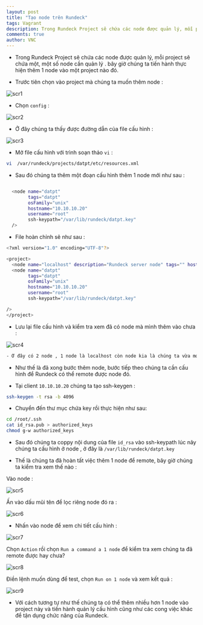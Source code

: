 ```yaml
---
layout: post
title: "Tạo node trên Rundeck"
tags: Vagrant
description: Trong Rundeck Project sẽ chứa các node được quản lý, mỗi project sẽ chứa một, một số node cần quản lý 
comments: true
author: VNC
---
```


- Trong Rundeck Project sẽ chứa các node được quản lý, mỗi project sẽ chứa một, một số node cần quản lý . bây giờ chúng ta tiến hành thực hiện thêm 1 node vào
một project nào đó.

- Trước tiên chọn vào project mà chúng ta muốn thêm node :

![scr1](https://i.imgur.com/VwQNCz4.png)

- Chọn `config` :

![scr2](http://i.imgur.com/xeaP85K.png)

- Ở đây chúng ta thấy được đường dẫn của file cấu hình :

![scr3](http://i.imgur.com/WU4tkFb.png)

- Mở file cấu hình với trình soạn thảo `vi` :

```sh
vi  /var/rundeck/projects/datpt/etc/resources.xml
```

- Sau đó chúng ta thêm một đoạn cấu hình thêm 1 node mới như sau :

```sh

  <node name="datpt"
        tags="datpt"
        osFamily="unix"
        hostname="10.10.10.20"
        username="root"
        ssh-keypath="/var/lib/rundeck/datpt.key"
  />
```

- File hoàn chỉnh sẽ như sau :

```sh
<?xml version="1.0" encoding="UTF-8"?>

<project>
  <node name="localhost" description="Rundeck server node" tags="" hostname="localhost" osArch="amd64" osFamily="unix" osName="Linux" osVersion="3.19.0-25-generic" username="rundeck"/>
  <node name="datpt"
        tags="datpt"
        osFamily="unix"
        hostname="10.10.10.20"
        username="root"
        ssh-keypath="/var/lib/rundeck/datpt.key"

/>
</project>

```

- Lưu lại file cấu hình và kiểm tra xem đã có node mà mình thêm vào chưa :

![scr4](https://i.imgur.com/9sZmbVS.png)

```sh
- Ở đây có 2 node , 1 node là localhost còn node kia là chúng ta vừa mới thêm.
```

- Như thế là đã xong bước thêm node, bước tiếp theo chúng ta cần cấu hình để Rundeck có thể remote được node đó.

- Tại client `10.10.10.20` chúng ta tạo ssh-keygen :

```sh
ssh-keygen -t rsa -b 4096
```

- Chuyển đến thư mục chứa key rồi thực hiện như sau:

```sh
cd /root/.ssh
cat id_rsa.pub > authorized_keys
chmod g-w authorized_keys
```

- Sau đó chúng ta coppy nội dung của file `id_rsa` vào ssh-keypath lúc nãy chúng ta cấu hình ở node , ở đây là `/var/lib/rundeck/datpt.key`

- Thế là chúng ta đã hoàn tất việc thêm 1 node để remote, bây giờ chúng ta kiểm tra xem thế nào :

Vào node : 

![scr5](https://i.imgur.com/A7nz1He.png)

Ấn vào dấu mũi tên để lọc riêng node đó ra :

![scr6](https://i.imgur.com/fMCfRya.png)

- Nhấn vào node để xem chi tiết cấu hình :

![scr7](https://i.imgur.com/TAG0Rt5.png)

Chọn `Action` rồi chọn `Run a command a 1 node` để kiểm tra xem chúng ta đã remote được hay chưa?

![scr8](http://i.imgur.com/smadMeo.png)

Điền lệnh muốn dùng để test, chọn `Run on 1 node` và xem kết quả :

![scr9](https://i.imgur.com/1mE9Asf.png)



- Với cách tương tự như thế chúng ta có thể thêm nhiều hơn 1 node vào project này và tiến hành quản lý cấu hình cũng như các cong việc khác để tận dụng chức năng của Rundeck.


